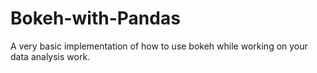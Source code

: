 # Bokeh-with-Pandas
A very basic implementation of how to use bokeh while working on your data analysis work.
